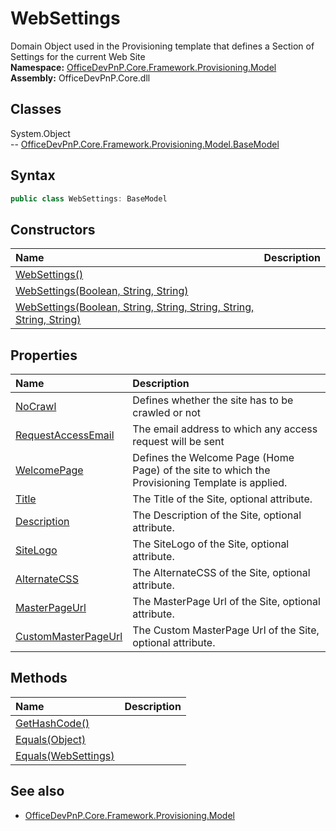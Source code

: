 # WebSettings
Domain Object used in the Provisioning template that defines a Section of Settings for the current Web Site  
**Namespace:** [OfficeDevPnP.Core.Framework.Provisioning.Model](OfficeDevPnP.Core.Framework.Provisioning.Model.md)  
**Assembly:** OfficeDevPnP.Core.dll  
## Classes
System.Object  
-- [OfficeDevPnP.Core.Framework.Provisioning.Model.BaseModel](OfficeDevPnP.Core.Framework.Provisioning.Model.BaseModel.md)
## Syntax
```C#
public class WebSettings: BaseModel
```
## Constructors
|**Name**|**Description**|
|:-----|:-----|
| [WebSettings()](WebSettingsconstructor1details.md) | 
| [WebSettings(Boolean, String, String)](WebSettingsconstructor1details.md) | 
| [WebSettings(Boolean, String, String, String, String, String, String)](WebSettingsconstructor1details.md) | 
## Properties
|**Name**|**Description**|
|:-----|:-----|
| [NoCrawl](WebSettings.NoCrawl.md) | Defines whether the site has to be crawled or not
| [RequestAccessEmail](WebSettings.RequestAccessEmail.md) | The email address to which any access request will be sent
| [WelcomePage](WebSettings.WelcomePage.md) | Defines the Welcome Page (Home Page) of the site to which the Provisioning Template is applied.
| [Title](WebSettings.Title.md) | The Title of the Site, optional attribute.
| [Description](WebSettings.Description.md) | The Description of the Site, optional attribute.
| [SiteLogo](WebSettings.SiteLogo.md) | The SiteLogo of the Site, optional attribute.
| [AlternateCSS](WebSettings.AlternateCSS.md) | The AlternateCSS of the Site, optional attribute.
| [MasterPageUrl](WebSettings.MasterPageUrl.md) | The MasterPage Url of the Site, optional attribute.
| [CustomMasterPageUrl](WebSettings.CustomMasterPageUrl.md) | The Custom MasterPage Url of the Site, optional attribute.
## Methods
|**Name**|**Description**|
|:-----|:-----|
| [GetHashCode()](WebSettingsGetHashCode.md) | 
| [Equals(Object)](WebSettingsEqualsObject.md) | 
| [Equals(WebSettings)](WebSettingsEqualsWebSettings.md) | 
## See also
- [OfficeDevPnP.Core.Framework.Provisioning.Model](OfficeDevPnP.Core.Framework.Provisioning.Model.md)
